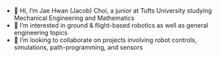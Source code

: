 - 👋 Hi, I’m Jae Hwan (Jacob) Choi, a junior at Tufts University studying Mechanical Engineering and Mathematics
- 👀 I’m interested in ground & flight-based robotics as well as general engineering topics
- 💞️ I’m looking to collaborate on projects involving robot controls, simulations, path-programming, and sensors
